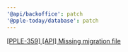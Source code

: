 ```yaml
---
'@api/backoffice': patch
'@pple-today/database': patch
---
```


[[PPLE-359] [API] Missing migration file](https://linear.app/snts/issue/PPLE-359/api-missing-migration-file)
